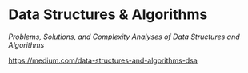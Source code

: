 # Data Structures & Algorithms

_Problems, Solutions, and Complexity Analyses of Data Structures and Algorithms_

https://medium.com/data-structures-and-algorithms-dsa
